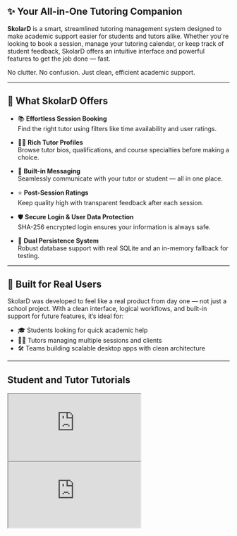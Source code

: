 
## ✨ Your All-in-One Tutoring Companion

**SkolarD** is a smart, streamlined tutoring management system designed to make academic support easier for students and tutors alike. Whether you're looking to book a session, manage your tutoring calendar, or keep track of student feedback, SkolarD offers an intuitive interface and powerful features to get the job done — fast.

No clutter. No confusion. Just clean, efficient academic support.

---

## 🚀 What SkolarD Offers

- 📚 **Effortless Session Booking**  
  Find the right tutor using filters like time availability and user ratings.

- 🧑‍🏫 **Rich Tutor Profiles**  
  Browse tutor bios, qualifications, and course specialties before making a choice.

- 💬 **Built-in Messaging**  
  Seamlessly communicate with your tutor or student — all in one place.

- ⭐ **Post-Session Ratings**  
  Keep quality high with transparent feedback after each session.

- 🛡️ **Secure Login & User Data Protection**  
  SHA-256 encrypted login ensures your information is always safe.

- 🔄 **Dual Persistence System**  
  Robust database support with real SQLite and an in-memory fallback for testing.

---

## 🧩 Built for Real Users

SkolarD was developed to feel like a real product from day one — not just a school project. With a clean interface, logical workflows, and built-in support for future features, it’s ideal for:

- 🎓 Students looking for quick academic help  
- 👨‍🏫 Tutors managing multiple sessions and clients  
- 🛠️ Teams building scalable desktop apps with clean architecture

---

## Student and Tutor Tutorials

<div class="video-container">
  <iframe src="https://www.youtube.com/embed/GXKNo1-z4fg" allowfullscreen></iframe>
  <iframe src="https://www.youtube.com/embed/Rxy4Y9YgpdQ" allowfullscreen></iframe>
</div>

